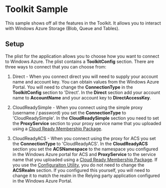 Toolkit Sample
===

This sample shows off all the features in the Toolkit. It allows you to interact with Windows Azure Storage (Blob, Queue and Tables).

## Setup
The plist for the application allows you to choose how you want to connect to Windows Azure. The plist contains a **ToolkitConfig** section. There are three ways to connect that you can choose from:

1. Direct - When you connect direct you will need to supply your account name and account key. You can obtain values from the Windows Azure Portal. You will need to change the **ConnectionType** in the **ToolkitConfig** section to 'Direct'. In the **Direct** section add your account name to **AccountName** and your account key to **DirectAccessKey**.

1. CloudReadySimple - When you connect using the simple proxy (username / password) you set the **ConnectionType** to 'CloudReadySimple'. In the **CloudReadySimple** section you need to set the **ProxyService** section to your proxy service name that you uploaded using a [Cloud Ready Membership Package](https://github.com/microsoft-dpe/wa-toolkit-cloudreadypackages). 

1. CloudReadyACS - When you connect using the proxy for ACS you set the **ConnectionType** to 'CloudReadyACS'. In the **CloudReadyACS** section you set the **ACSNamespace** to the namespace you configured in the Windows Azure portal for ACS and **ProxyService** to the service name that you uploaded using a [Cloud Ready Membership Package](https://github.com/microsoft-dpe/wa-toolkit-cloudreadypackages). If you use the [Configuraiton Utility](https://github.com/microsoft-dpe/wa-toolkit-ios-configutility), you do not need to change the **ACSRealm** section. If you configured this yourself, you will need to change it to match the realm in the Relying party application configured in the Windows Azure Portal.